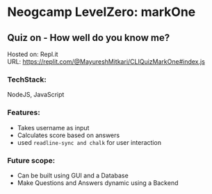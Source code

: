 # Neogcamp LevelZero: markOne

## Quiz on - How well do you know me?

Hosted on: Repl.it \
URL: https://replit.com/@MayureshMitkari/CLIQuizMarkOne#index.js

### TechStack:
NodeJS, JavaScript

### Features:
- Takes username as input
- Calculates score based on answers
- used ``` readline-sync and chalk ``` for user interaction

### Future scope:
- Can be built using GUI and a Database
- Make Questions and Answers dynamic using a Backend